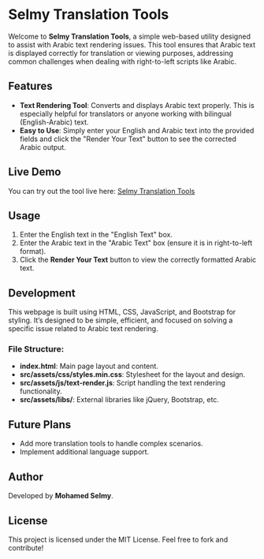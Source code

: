 # Selmy Translation Tools

Welcome to **Selmy Translation Tools**, a simple web-based utility designed to assist with Arabic text rendering issues. This tool ensures that Arabic text is displayed correctly for translation or viewing purposes, addressing common challenges when dealing with right-to-left scripts like Arabic.

## Features

- **Text Rendering Tool**: Converts and displays Arabic text properly. This is especially helpful for translators or anyone working with bilingual (English-Arabic) text.
- **Easy to Use**: Simply enter your English and Arabic text into the provided fields and click the "Render Your Text" button to see the corrected Arabic output.

## Live Demo

You can try out the tool live here: [Selmy Translation Tools](https://mselmy.github.io/Translation/)

## Usage

1. Enter the English text in the "English Text" box.
2. Enter the Arabic text in the "Arabic Text" box (ensure it is in right-to-left format).
3. Click the **Render Your Text** button to view the correctly formatted Arabic text.

## Development

This webpage is built using HTML, CSS, JavaScript, and Bootstrap for styling. It’s designed to be simple, efficient, and focused on solving a specific issue related to Arabic text rendering.

### File Structure:

- **index.html**: Main page layout and content.
- **src/assets/css/styles.min.css**: Stylesheet for the layout and design.
- **src/assets/js/text-render.js**: Script handling the text rendering functionality.
- **src/assets/libs/**: External libraries like jQuery, Bootstrap, etc.

## Future Plans

- Add more translation tools to handle complex scenarios.
- Implement additional language support.

## Author

Developed by **Mohamed Selmy**.

## License

This project is licensed under the MIT License. Feel free to fork and contribute!

